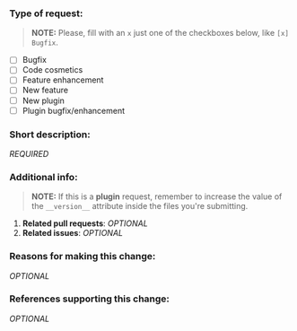 ### Type of request:

> **NOTE:**
> Please, fill with an `x` just one of the checkboxes below, like `[x] Bugfix`.

- [ ] Bugfix
- [ ] Code cosmetics
- [ ] Feature enhancement
- [ ] New feature
- [ ] New plugin
- [ ] Plugin bugfix/enhancement

### Short description:

_REQUIRED_

### Additional info:

> **NOTE:**
> If this is a **plugin** request, remember to increase the value of the
> `__version__` attribute inside the files you're submitting.

1. **Related pull requests**: _OPTIONAL_
2. **Related issues**: _OPTIONAL_

### Reasons for making this change:

_OPTIONAL_

### References supporting this change:

_OPTIONAL_
